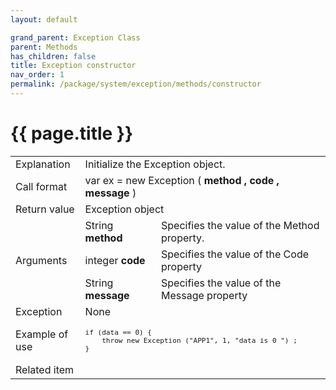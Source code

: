 ```yaml
---
layout: default

grand_parent: Exception Class
parent: Methods
has_children: false
title: Exception constructor
nav_order: 1
permalink: /package/system/exception/methods/constructor
---
```

# {{ page.title }}


<table>
  <tr>
    <td>Explanation</td>
    <td colspan="2">Initialize the Exception object.</td>
  </tr>
  <tr>
    <td>Call format</td>
    <td colspan="2">var ex = new Exception ( <b>method , code , message</b> )</td>
  </tr>
  <tr>
    <td>Return value</td>
    <td colspan="2">Exception object</td>
  </tr>  
  <tr>
    <td rowspan="3">Arguments</td>
    <td>String <b>method</b></td>
    <td>Specifies the value of the Method property.</td>
  </tr>
  <tr>
    <td>integer <b>code</b> </td>
    <td>Specifies the value of the Code property</td>
  </tr>
 <tr>
    <td>String  <b>message</b> </td>
    <td>Specifies the value of the Message property</td>
  </tr> 
  <tr>
    <td>Exception</td>
    <td colspan="2">None</td>
  </tr>
  <tr>
    <td>Example of use</td>
    <td colspan="2"><code><pre>if (data == 0) {
    throw new Exception ("APP1", 1, "data is 0 ") ;
}</pre></code></td>
  </tr>
  <tr>
    <td>Related item</td>
    <td colspan="2"></td>
  </tr>
</table>



